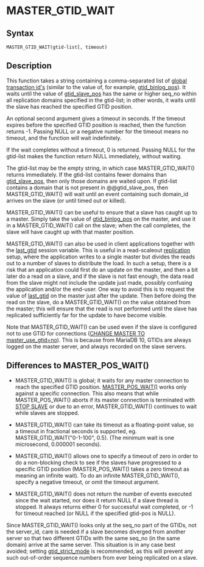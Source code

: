
# MASTER_GTID_WAIT

## Syntax


```
MASTER_GTID_WAIT(gtid-list[, timeout)
```

## Description


This function takes a string containing a comma-separated list of [global transaction id's](../../../../../../server-usage/replication-cluster-multi-master/standard-replication/gtid.md)
(similar to the value of, for example, [gtid_binlog_pos](../../../../../../server-usage/replication-cluster-multi-master/standard-replication/gtid.md)). It waits until the value of [gtid_slave_pos](../../../../../../server-usage/replication-cluster-multi-master/standard-replication/gtid.md) has the same or higher seq_no within all replication domains specified in the gtid-list; in other words, it waits until the slave has
reached the specified GTID position.


An optional second argument gives a timeout in seconds. If the timeout
expires before the specified GTID position is reached, then the function
returns -1. Passing NULL or a negative number for the timeout means no timeout, and the function will wait indefinitely.


If the wait completes without a timeout, 0 is returned. Passing NULL for the
 gtid-list makes the function return NULL immediately, without waiting.


The gtid-list may be the empty string, in which case MASTER_GTID_WAIT()
returns immediately. If the gtid-list contains fewer domains than
[gtid_slave_pos](../../../../../../server-usage/replication-cluster-multi-master/standard-replication/gtid.md), then only those domains are waited upon. If gtid-list
contains a domain that is not present in @@gtid_slave_pos, then
MASTER_GTID_WAIT() will wait until an event containing such domain_id arrives
on the slave (or until timed out or killed).


MASTER_GTID_WAIT() can be useful to ensure that a slave has caught up to
a master. Simply take the value of [gtid_binlog_pos](../../../../../../server-usage/replication-cluster-multi-master/standard-replication/gtid.md) on the master, and use it in a MASTER_GTID_WAIT() call on the slave; when the call completes, the slave
will have caught up with that master position.


MASTER_GTID_WAIT() can also be used in client applications together with the
[last_gtid](../../../../../../server-usage/replication-cluster-multi-master/standard-replication/gtid.md) session variable. This is useful in a read-scaleout [replication](../../../administrative-sql-statements/replication-statements/README.md) setup, where the application writes to a single master but divides the
reads out to a number of slaves to distribute the load. In such a setup, there
is a risk that an application could first do an update on the master, and then
a bit later do a read on a slave, and if the slave is not fast enough, the
data read from the slave might not include the update just made, possibly
confusing the application and/or the end-user. One way to avoid this is to
request the value of [last_gtid](../../../../../../server-usage/replication-cluster-multi-master/standard-replication/gtid.md) on the master just after the update. Then
before doing the read on the slave, do a MASTER_GTID_WAIT() on the value
obtained from the master; this will ensure that the read is not performed
until the slave has replicated sufficiently far for the update to have become
visible.


Note that MASTER_GTID_WAIT() can be used even if the slave is configured not
to use GTID for connections ([CHANGE MASTER TO master_use_gtid=no](../../../administrative-sql-statements/replication-statements/change-master-to.md#master_use_gtid)). This is
because from MariaDB 10, GTIDs are always logged on the master server, and
always recorded on the slave servers.


## Differences to MASTER_POS_WAIT()


* MASTER_GTID_WAIT() is global; it waits for any master connection to reach
 the specified GTID position. [MASTER_POS_WAIT()](master_pos_wait.md) works only against a
 specific connection. This also means that while MASTER_POS_WAIT() aborts if
 its master connection is terminated with [STOP SLAVE](../../../administrative-sql-statements/replication-statements/stop-replica.md) or due to an error,
 MASTER_GTID_WAIT() continues to wait while slaves are stopped.


* MASTER_GTID_WAIT() can take its timeout as a floating-point value, so a
 timeout in fractional seconds is supported, eg. MASTER_GTID_WAIT("0-1-100",
 0.5). (The minimum wait is one microsecond, 0.000001 seconds).


* MASTER_GTID_WAIT() allows one to specify a timeout of zero in order to do a
 non-blocking check to see if the slaves have progressed to a specific GTID position
 (MASTER_POS_WAIT() takes a zero timeout as meaning an infinite wait). To do
 an infinite MASTER_GTID_WAIT(), specify a negative timeout, or omit the
 timeout argument.


* MASTER_GTID_WAIT() does not return the number of events executed since the
 wait started, nor does it return NULL if a slave thread is stopped. It
 always returns either 0 for successful wait completed, or -1 for timeout
 reached (or NULL if the specified gtid-pos is NULL).


Since MASTER_GTID_WAIT() looks only at the seq_no part of the GTIDs, not the
server_id, care is needed if a slave becomes diverged from another server so
that two different GTIDs with the same seq_no (in the same domain) arrive at
the same server. This situation is in any case best avoided; setting
[gtid_strict_mode](../../../../../../server-usage/replication-cluster-multi-master/standard-replication/gtid.md) is recommended, as this will prevent any such out-of-order sequence numbers from ever being replicated on a slave.

